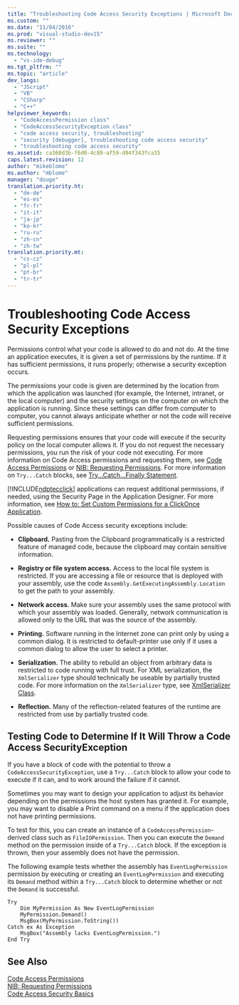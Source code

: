 ```yaml
---
title: "Troubleshooting Code Access Security Exceptions | Microsoft Docs"
ms.custom: ""
ms.date: "11/04/2016"
ms.prod: "visual-studio-dev15"
ms.reviewer: ""
ms.suite: ""
ms.technology: 
  - "vs-ide-debug"
ms.tgt_pltfrm: ""
ms.topic: "article"
dev_langs: 
  - "JScript"
  - "VB"
  - "CSharp"
  - "C++"
helpviewer_keywords: 
  - "CodeAccessPermission class"
  - "CodeAccessSecurityException class"
  - "code access security, troubleshooting"
  - "security [debugger], troubleshooting code access security"
  - "troubleshooting code access security"
ms.assetid: ca368d3b-f6d0-4c89-af59-d94f343fca35
caps.latest.revision: 12
author: "mikeblome"
ms.author: "mblome"
manager: "douge"
translation.priority.ht: 
  - "de-de"
  - "es-es"
  - "fr-fr"
  - "it-it"
  - "ja-jp"
  - "ko-kr"
  - "ru-ru"
  - "zh-cn"
  - "zh-tw"
translation.priority.mt: 
  - "cs-cz"
  - "pl-pl"
  - "pt-br"
  - "tr-tr"
---
```

# Troubleshooting Code Access Security Exceptions
Permissions control what your code is allowed to do and not do. At the time an application executes, it is given a set of permissions by the runtime. If it has sufficient permissions, it runs properly; otherwise a security exception occurs.  
  
 The permissions your code is given are determined by the location from which the application was launched (for example, the Internet, intranet, or the local computer) and the security settings on the computer on which the application is running. Since these settings can differ from computer to computer, you cannot always anticipate whether or not the code will receive sufficient permissions.  
  
 Requesting permissions ensures that your code will execute if the security policy on the local computer allows it. If you do not request the necessary permissions, you run the risk of your code not executing. For more information on Code Access permissions and requesting them, see [Code Access Permissions](http://msdn.microsoft.com/en-us/e5ae402f-6dda-4732-bbe8-77296630f675) or [NIB: Requesting Permissions](http://msdn.microsoft.com/en-us/0447c49d-8cba-45e4-862c-ff0b59bebdc2). For more information on `Try...Catch` blocks, see [Try...Catch...Finally Statement](/dotnet/visual-basic/language-reference/statements/try-catch-finally-statement).  
  
 [!INCLUDE[ndptecclick](../deployment/includes/ndptecclick_md.md)] applications can request additional permissions, if needed, using the Security Page in the Application Designer. For more information, see [How to: Set Custom Permissions for a ClickOnce Application](../deployment/how-to-set-custom-permissions-for-a-clickonce-application.md).  
  
 Possible causes of Code Access security exceptions include:  
  
-   **Clipboard.** Pasting from the Clipboard programmatically is a restricted feature of managed code, because the clipboard may contain sensitive information.  
  
-   **Registry or file system access.** Access to the local file system is restricted. If you are accessing a file or resource that is deployed with your assembly, use the code `Assembly.GetExecutingAssembly.Location` to get the path to your assembly.  
  
-   **Network access.** Make sure your assembly uses the same protocol with which your assembly was loaded. Generally, network communication is allowed only to the URL that was the source of the assembly.  
  
-   **Printing.** Software running in the Internet zone can print only by using a common dialog. It is restricted to default-printer use only if it uses a common dialog to allow the user to select a printer.  
  
-   **Serialization.** The ability to rebuild an object from arbitrary data is restricted to code running with full trust. For XML serialization, the `XmlSerializer` type should technically be useable by partially trusted code. For more information on the `XmlSerializer` type, see [XmlSerializer Class](https://msdn.microsoft.com/en-us/library/system.xml.serialization.xmlserializer.aspx).  
  
-   **Reflection.** Many of the reflection-related features of the runtime are restricted from use by partially trusted code.  
  
## Testing Code to Determine If It Will Throw a Code Access SecurityException  
 If you have a block of code with the potential to throw a `CodeAccessSecurityException`, use a `Try...Catch` block to allow your code to execute if it can, and to work around the failure if it cannot.  
  
 Sometimes you may want to design your application to adjust its behavior depending on the permissions the host system has granted it. For example, you may want to disable a Print command on a menu if the application does not have printing permissions.  
  
 To test for this, you can create an instance of a `CodeAccessPermission`-derived class such as `FileIOPermission`. Then you can execute the `Demand` method on the permission inside of a `Try...Catch` block. If the exception is thrown, then your assembly does not have the permission.  
  
 The following example tests whether the assembly has `EventLogPermission` permission by executing or creating an `EventLogPermission` and executing its `Demand` method within a `Try...Catch` block to determine whether or not the `Demand` is successful.  
  
```  
Try  
    Dim MyPermission As New EventLogPermission  
    MyPermission.Demand()  
    MsgBox(MyPermission.ToString())  
Catch ex As Exception  
    MsgBox("Assembly lacks EventLogPermission.")  
End Try  
```  
  
## See Also  
 [Code Access Permissions](http://msdn.microsoft.com/en-us/e5ae402f-6dda-4732-bbe8-77296630f675)   
 [NIB: Requesting Permissions](http://msdn.microsoft.com/en-us/0447c49d-8cba-45e4-862c-ff0b59bebdc2)   
 [Code Access Security Basics](../Topic/Code%20Access%20Security%20Basics.md)